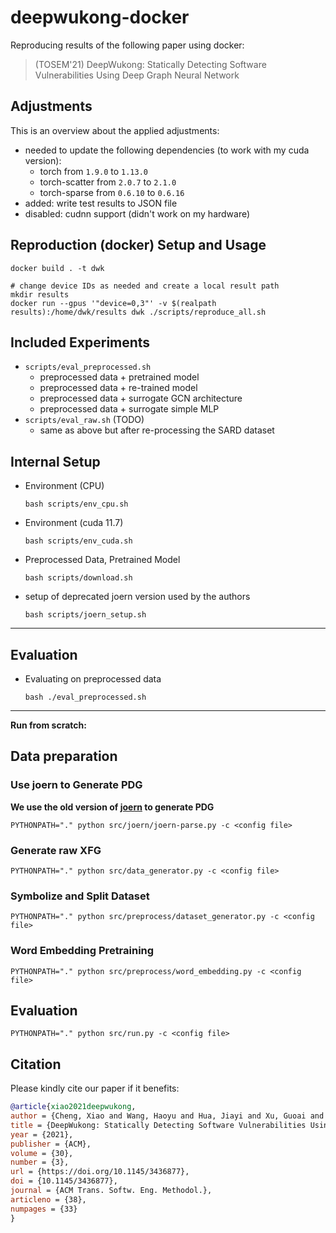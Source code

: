# deepwukong-docker

Reproducing results of the following paper using docker:

> (TOSEM'21) DeepWukong: Statically Detecting Software Vulnerabilities Using Deep Graph Neural Network

## Adjustments

This is an overview about the applied adjustments:

- needed to update the following dependencies (to work with my cuda version):
  -  torch from `1.9.0` to `1.13.0`
  -  torch-scatter from `2.0.7` to `2.1.0`
  -  torch-sparse from `0.6.10` to `0.6.16`
-  added: write test results to JSON file
-  disabled: cudnn support (didn't work on my hardware)


## Reproduction (docker) Setup and Usage

```shell
docker build . -t dwk

# change device IDs as needed and create a local result path
mkdir results
docker run --gpus '"device=0,3"' -v $(realpath results):/home/dwk/results dwk ./scripts/reproduce_all.sh
```

## Included Experiments

- `scripts/eval_preprocessed.sh`
  - preprocessed data + pretrained model
  - preprocessed data + re-trained model
  - preprocessed data + surrogate GCN architecture
  - preprocessed data + surrogate simple MLP
- `scripts/eval_raw.sh` (TODO)
  - same as above but after re-processing the SARD dataset

## Internal Setup

- Environment (CPU)

    ```shell
    bash scripts/env_cpu.sh
    ```

- Environment (cuda 11.7)

    ```shell
    bash scripts/env_cuda.sh
    ```

- Preprocessed Data, Pretrained Model

    ```shell
    bash scripts/download.sh
    ```

- setup of deprecated joern version used by the authors

    ```shell
    bash scripts/joern_setup.sh
    ```

---

## Evaluation

- Evaluating on preprocessed data

  ```shell
  bash ./eval_preprocessed.sh
  ```

---

**Run from scratch:**

## Data preparation

### Use joern to Generate PDG

**We use the old version of [joern](https://github.com/ives-nx/dwk_preprocess/tree/main/joern_slicer/joern) to generate PDG**

```shell
PYTHONPATH="." python src/joern/joern-parse.py -c <config file>
```

### Generate raw XFG

```shell
PYTHONPATH="." python src/data_generator.py -c <config file>
```

### Symbolize and Split Dataset

```shell
PYTHONPATH="." python src/preprocess/dataset_generator.py -c <config file>
```

### Word Embedding Pretraining

```shell
PYTHONPATH="." python src/preprocess/word_embedding.py -c <config file>
```

## Evaluation

```shell
PYTHONPATH="." python src/run.py -c <config file>
```


## Citation

Please kindly cite our paper if it benefits:

```bib
@article{xiao2021deepwukong,
author = {Cheng, Xiao and Wang, Haoyu and Hua, Jiayi and Xu, Guoai and Sui, Yulei},
title = {DeepWukong: Statically Detecting Software Vulnerabilities Using Deep Graph Neural Network},
year = {2021},
publisher = {ACM},
volume = {30},
number = {3},
url = {https://doi.org/10.1145/3436877},
doi = {10.1145/3436877},
journal = {ACM Trans. Softw. Eng. Methodol.},
articleno = {38},
numpages = {33}
}
```
